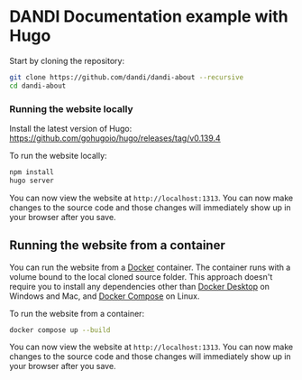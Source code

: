 # DANDI Documentation example with Hugo

Start by cloning the repository:
```bash
git clone https://github.com/dandi/dandi-about --recursive
cd dandi-about
```

### Running the website locally

Install the latest version of Hugo: https://github.com/gohugoio/hugo/releases/tag/v0.139.4

To run the website locally:
```bash
npm install
hugo server
```

You can now view the website at `http://localhost:1313`. You can now make changes to the source code and those changes will immediately show up in your browser after you save.


## Running the website from a container

You can run the website from a [Docker](https://docs.docker.com/) container. The container runs with a volume bound to the local cloned source folder. This approach doesn't require you to install any dependencies other than [Docker Desktop](https://www.docker.com/products/docker-desktop) on Windows and Mac, and [Docker Compose](https://docs.docker.com/compose/install/) on Linux.


To run the website from a container:
```bash
docker compose up --build
```

You can now view the website at `http://localhost:1313`. You can now make changes to the source code and those changes will immediately show up in your browser after you save.
